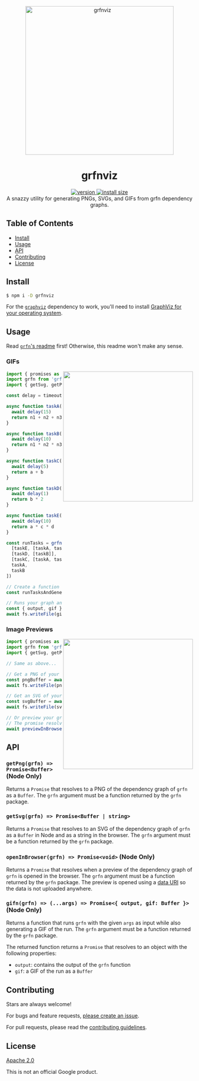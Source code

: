 <div align="center">
  <img src="https://raw.githubusercontent.com/TomerAberbach/grfn/main/grfn.svg" alt="grfnviz" width="400" />
</div>

<h1 align="center">grfnviz</h1>

<div align="center">
  <a href="https://npmjs.org/package/grfnviz">
    <img src="https://badgen.now.sh/npm/v/grfnviz" alt="version" />
  </a>
  <a href="https://packagephobia.now.sh/result?p=grfnviz">
    <img src="https://packagephobia.now.sh/badge?p=grfnviz" alt="install size" />
  </a>
</div>

<div align="center">
  A snazzy utility for generating PNGs, SVGs, and GIFs from grfn dependency graphs.
</div>

## Table of Contents

- [Install](#install)
- [Usage](#usage)
- [API](#api)
- [Contributing](#contributing)
- [License](#license)

## Install

```sh
$ npm i -D grfnviz
```

For the [`graphviz`](https://www.npmjs.com/package/graphviz) dependency to work, you'll need to install [GraphViz for your operating system](http://www.graphviz.org/download#executable-packages).

## Usage

Read [`grfn`'s readme](https://github.com/TomerAberbach/grfn) first! Otherwise, this readme won't make any sense.

### GIFs

<img src="https://raw.githubusercontent.com/TomerAberbach/grfn/main/animation.gif" width="350" align="right">

```js
import { promises as fs } from 'fs'
import grfn from 'grfn'
import { getSvg, getPng, previewInBrowser, gifn } from 'grfnviz'

const delay = timeout => new Promise(resolve => setTimeout(resolve, timeout))

async function taskA(n1, n2, n3) {
  await delay(15)
  return n1 + n2 + n3
}

async function taskB(n1, n2, n3) {
  await delay(10)
  return n1 * n2 * n3
}

async function taskC(a, b) {
  await delay(5)
  return a + b
}

async function taskD(b) {
  await delay(1)
  return b * 2
}

async function taskE(a, c, d) {
  await delay(10)
  return a * c * d
}

const runTasks = grfn([
  [taskE, [taskA, taskC, taskD]],
  [taskD, [taskB]],
  [taskC, [taskA, taskB]],
  taskA,
  taskB
])

// Create a function that runs your graph AND generates a GIF
const runTasksAndGenerateGif = gifn(runTasks)

// Runs your graph and get the output and GIF of the run as a Buffer!
const { output, gif } = await runTasksAndGenerateGif(4, 2, 3)
await fs.writeFile(gif, 'myfancygraphrun.gif')
```

### Image Previews

<img src="https://raw.githubusercontent.com/TomerAberbach/grfn/main/preview.png" width="350" align="right">

```js
import { promises as fs } from 'fs'
import grfn from 'grfn'
import { getSvg, getPng, previewInBrowser, gifn } from 'grfnviz'

// Same as above...

// Get a PNG of your dependency graph as a Buffer
const pngBuffer = await getPng(runTasks)
await fs.writeFile(pngBuffer, 'myfancygraph.png')

// Get an SVG of your dependency graph as a Buffer
const svgBuffer = await getSvg(runTasks)
await fs.writeFile(svgBuffer, 'myfancygraph.svg')

// Or preview your graph in the browser!
// The promise resolves when the page has been opened
await previewInBrowser(runTasks)
```

## API

### `getPng(grfn) => Promise<Buffer>` (Node Only)

Returns a `Promise` that resolves to a PNG of the dependency graph of `grfn` as a `Buffer`. The `grfn` argument must be a function returned by the `grfn` package.

### `getSvg(grfn) => Promise<Buffer | string>`

Returns a `Promise` that resolves to an SVG of the dependency graph of `grfn` as a `Buffer` in Node and as a string in the browser. The `grfn` argument must be a function returned by the `grfn` package.

### `openInBrowser(grfn) => Promise<void>` (Node Only)

Returns a `Promise` that resolves when a preview of the dependency graph of `grfn` is opened in the browser. The `grfn` argument must be a function returned by the `grfn` package. The preview is opened using a [data URI](https://developer.mozilla.org/en-US/docs/Web/HTTP/Basics_of_HTTP/Data_URIs) so the data is not uploaded anywhere.

### `gifn(grfn) => (...args) => Promise<{ output, gif: Buffer }>` (Node Only)

Returns a function that runs `grfn` with the given `args` as input while also generating a GIF of the run. The `grfn` argument must be a function returned by the `grfn` package.

The returned function returns a `Promise` that resolves to an object with the following properties:

- `output`: contains the output of the `grfn` function
- `gif`: a GIF of the run as a `Buffer`

## Contributing

Stars are always welcome!

For bugs and feature requests, [please create an issue](https://github.com/TomerAberbach/grfn/issues/new).

For pull requests, please read the [contributing guidelines](https://github.com/TomerAberbach/grfn/blob/main/contributing.md).

## License

[Apache 2.0](https://github.com/TomerAberbach/grfn/blob/main/license)

This is not an official Google product.
